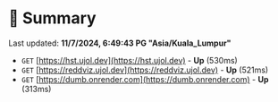 # 📖 Summary
Last updated: **11/7/2024, 6:49:43 PG "Asia/Kuala_Lumpur"**

- `GET` [https://hst.ujol.dev](https://hst.ujol.dev) - **Up** (530ms)
- `GET` [https://reddviz.ujol.dev](https://reddviz.ujol.dev) - **Up** (521ms)
- `GET` [https://dumb.onrender.com](https://dumb.onrender.com) - **Up** (313ms)
